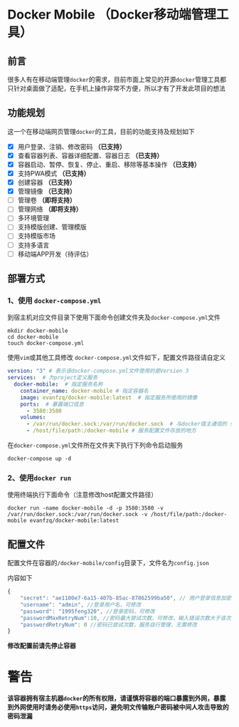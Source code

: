 # Docker Mobile （Docker移动端管理工具）
## 前言
很多人有在移动端管理`docker`的需求，目前市面上常见的开源`docker`管理工具都只针对桌面做了适配，在手机上操作非常不方便，所以才有了开发此项目的想法

## 功能规划
这一个在移动端网页管理`docker`的工具，目前的功能支持及规划如下

- [x] 用户登录、注销、修改密码 **（已支持）**
- [x] 查看容器列表、容器详细配置、容器日志 **（已支持）**
- [x] 容器启动、暂停、恢复、停止、重启、移除等基本操作 **（已支持）**
- [x] 支持PWA模式 **（已支持）**
- [x] 创建容器 **（已支持）**
- [x] 管理镜像 **（已支持）**
- [ ] 管理卷 **（即将支持）**
- [ ] 管理网络 **（即将支持）**
- [ ] 多环境管理
- [ ] 支持模版创建、管理模版
- [ ] 支持模版市场
- [ ] 支持多语言
- [ ] 移动端APP开发（待评估）
  
## 部署方式

### 1、使用 `docker-compose.yml`

到宿主机对应文件目录下使用下面命令创建文件夹及`docker-compose.yml`文件
```
mkdir docker-mobile
cd docker-mobile
touch docker-compose.yml
```
使用`vim`或其他工具修改 `docker-compose.yml`文件如下，配置文件路径请自定义
```yml
version: "3" # 表示该docker-compose.yml文件使用的是Version 3  
services:  # 为project定义服务
  docker-mobile:  # 指定服务名称
    container_name: docker-mobile # 指定容器名
    image: evanfzq/docker-mobile:latest  # 指定服务所使用的镜像
    ports:  # 暴露端口信息
      - 3580:3580
    volumes:
      - /var/run/docker.sock:/var/run/docker.sock  # 与docker宿主通信的 sock 地址
      - /host/file/path:/docker-mobile # 服务配置文件存放的地方
```
在`docker-compose.yml`文件所在文件夹下执行下列命令启动服务
```
docker-compose up -d 
```

### 2、使用`docker run`
使用终端执行下面命令（注意修改host配置文件路径）
```
docker run -name docker-mobile -d -p 3580:3580 -v /var/run/docker.sock:/var/run/docker.sock -v /host/file/path:/docker-mobile evanfzq/docker-mobile:latest
```

## 配置文件
配置文件在容器的`/docker-mobile/config`目录下，文件名为`config.json`

内容如下
```js
{
    "secret": "ae1100e7-6a15-407b-85ac-87862599ba50", // 用户登录信息加密的密钥，服务自行管理，无需修改
    "username": "admin", //登录用户名，可修改
    "password": "1995feng320", //登录密码，可修改
    "passwordMaxRetryNum":10, //密码最大尝试次数，可修改，输入错误次数大于该次数后密码将被重置为随机值，需要后台自行修改密码以便登录（该设置为安全设置，避免暴力破解密码）
    "passwordRetryNum": 0 //密码已尝试次数，服务自行管理，无需修改
}
```
**修改配置前请先停止容器**

# 警告
**该容器拥有宿主机器`docker`的所有权限，请谨慎将容器的端口暴露到外网，暴露到外网使用时请务必使用`https`访问，避免明文传输账户密码被中间人攻击导致的密码泄漏**